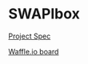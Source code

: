 # SWAPIbox

[Project Spec](http://frontend.turing.io/projects/swapi-box.html)

[Waffle.io board](https://waffle.io/AdamMescher/SWAPIbox)
